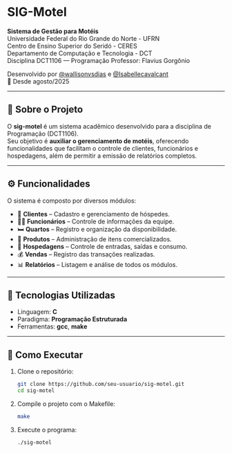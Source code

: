 # SIG-Motel

**Sistema de Gestão para Motéis**  
Universidade Federal do Rio Grande do Norte - UFRN  
Centro de Ensino Superior do Seridó - CERES  
Departamento de Computação e Tecnologia - DCT  
Disciplina DCT1106 — Programação
Professor: Flavius Gorgônio 

Desenvolvido por [@wallisonvsdias](https://github.com/wallisonvsdias) e [@Isabellecavalcant](https://github.com/Isabellecavalcant)  
📅 Desde agosto/2025  

---

## 📌 Sobre o Projeto
O **sig-motel** é um sistema acadêmico desenvolvido para a disciplina de Programação (DCT1106).  
Seu objetivo é **auxiliar o gerenciamento de motéis**, oferecendo funcionalidades que facilitam o controle de clientes, funcionários e hospedagens, além de permitir a emissão de relatórios completos.  

---

## ⚙️ Funcionalidades
O sistema é composto por diversos módulos:  

- 👥 **Clientes** – Cadastro e gerenciamento de hóspedes.  
- 🧑‍💼 **Funcionários** – Controle de informações da equipe.  
- 🛏️ **Quartos** – Registro e organização da disponibilidade.  
- 🛒 **Produtos** – Administração de itens comercializados.  
- 🏨 **Hospedagens** – Controle de entradas, saídas e consumo.  
- 💰 **Vendas** – Registro das transações realizadas.  
- 📊 **Relatórios** – Listagem e análise de todos os módulos.  

---

## 🚀 Tecnologias Utilizadas
- Linguagem: **C**  
- Paradigma: **Programação Estruturada**  
- Ferramentas: **gcc**, **make**  

---

## 📖 Como Executar

1. Clone o repositório:
   ```bash
   git clone https://github.com/seu-usuario/sig-motel.git
   cd sig-motel

2. Compile o projeto com o Makefile:
   ```bash
   make

3. Execute o programa:
   ```bash
   ./sig-motel
